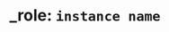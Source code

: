 ---
---
_role: `instance name`
===========================================================================
